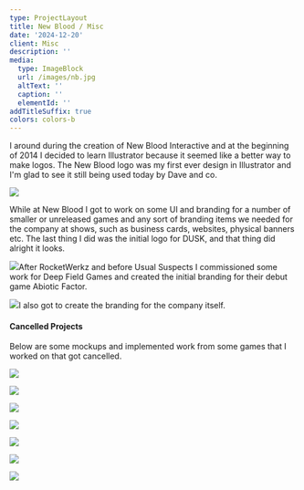 ```yaml
---
type: ProjectLayout
title: New Blood / Misc
date: '2024-12-20'
client: Misc
description: ''
media:
  type: ImageBlock
  url: /images/nb.jpg
  altText: ''
  caption: ''
  elementId: ''
addTitleSuffix: true
colors: colors-b
---
```

I around during the creation of New Blood Interactive and at the beginning of 2014 I decided to learn Illustrator because it seemed like a better way to make logos. The New Blood logo was my first ever design in Illustrator and I'm glad to see it still being used today by Dave and co.

![](/images/dusk.jpg)

While at New Blood I got to work on some UI and branding for a number of smaller or unreleased games and any sort of branding items we needed for the company at shows, such as business cards, websites, physical banners etc. The last thing I did was the initial logo for DUSK, and that thing did alright it looks.

![](/images/ABF-Full-Color.png)After RocketWerkz and before Usual Suspects I commissioned some work for Deep Field Games and created the initial branding for their debut game Abiotic Factor.

![](/images/mirrors%20comp%20light@2x.png)I also got to create the branding for the company itself.

#### Cancelled Projects

Below are some mockups and implemented work from some games that I worked on that got cancelled.

![](/images/curved%20mock.jpg)

![](/images/contracts.jpg)

![](/images/UI2%20Inventory%20copy.jpg)

![](/images/mGlassDD2w.jpg)

![](/images/contractssss.jpg)

![](/images/inventory%20hehe.jpg)

![](/images/loot.jpg)
